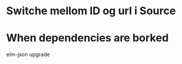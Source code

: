 
Switche mellom ID og url i Source
=================================

When dependencies are borked
============================
elm-json upgrade